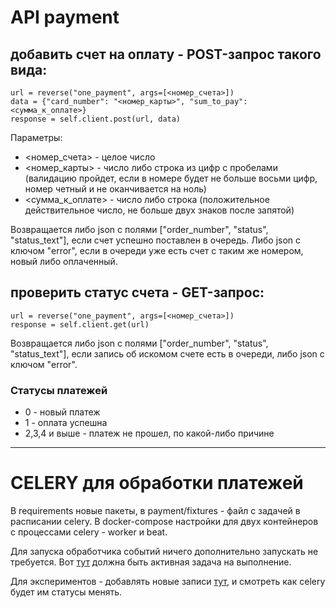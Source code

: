 # API payment

## добавить счет на оплату - POST-запрос такого вида:
    url = reverse("one_payment", args=[<номер_счета>])
    data = {"card_number": "<номер_карты>", "sum_to_pay": <сумма_к_оплате>}
    response = self.client.post(url, data)

Параметры:
* <номер_счета> - целое число
* <номер_карты> - число либо строка из цифр с пробелами (валидацию пройдет, если в номере будет не больше восьми цифр, номер четный и не оканчивается на ноль)
* <сумма_к_оплате> - число либо строка (положительное действительное число, не больше двух знаков после запятой)

Возвращается либо json с полями ["order_number", "status", "status_text"], если счет успешно поставлен в очередь. Либо json с ключом "error", если в очереди уже есть счет с таким же номером, новый либо оплаченный.

## проверить статус счета - GET-запрос:
    url = reverse("one_payment", args=[<номер_счета>])
    response = self.client.get(url)
Возвращается либо json с полями ["order_number", "status", "status_text"], если запись об искомом счете есть в очереди, либо json с ключом "error".

### Статусы платежей
* 0 - новый платеж
* 1 - оплата успешна
* 2,3,4 и выше - платеж не прошел, по какой-либо причине

---
# CELERY для обработки платежей

В requirements новые пакеты, в payment/fixtures - файл с задачей в расписании celery.
В docker-compose настройки для двух контейнеров с процессами celery - worker и beat.

Для запуска обработчика событий ничего дополнительно запускать не требуется. Вот [тут](http://127.0.0.1:8000/admin/django_celery_beat/periodictask/) должна быть активная задача на выполнение.

Для экспериментов - добавлять новые записи [тут](http://127.0.0.1:8000/admin/payment/payment/), и смотреть как celery будет им статусы менять.

